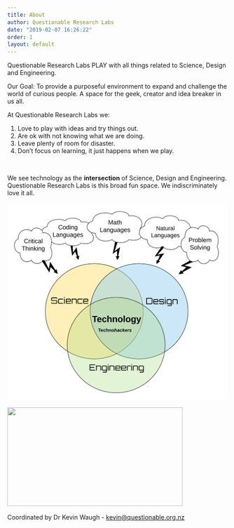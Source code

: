 ```yaml
---
title: About
author: Questionable Research Labs
date: "2019-02-07 16:26:22"
order: 1
layout: default
---
```


Questionable Research Labs PLAY with all things related to Science, Design and Engineering.

Our Goal: To provide a purposeful environment to expand and challenge the world of curious people. A space for the geek, creator and idea breaker in us all.

At Questionable Research Labs we:

1. Love to play with ideas and try things out.
2. Are ok with not knowing what we are doing.
3. Leave plenty of room for disaster.
4. Don’t focus on learning, it just happens when we play.

<br>

We see technology as the **intersection** of Science, Design and Engineering. Questionable Research Labs is this broad fun space. We indiscriminately love it all.

![Questionable Research Labs Model](/info-page-assets/about/qrlmodel_o.png)

<div class="video"><a href="https://technohackers.org/about/?wvideo=lz5s3apywy"><img src="https://embed-fastly.wistia.com/deliveries/bfe530bae701388a6281a5b1f37293c30b9a3fe7.jpg?image_play_button_size=2x&amp;image_crop_resized=960x540&amp;image_play_button=1&amp;image_play_button_color=007ed1e0" width="400" height="225" style="width: 400px; height: 225px;"></a></div>

Coordinated by Dr Kevin Waugh \- [kevin@questionable.org.nz](kevin@questionable.org.nz)
